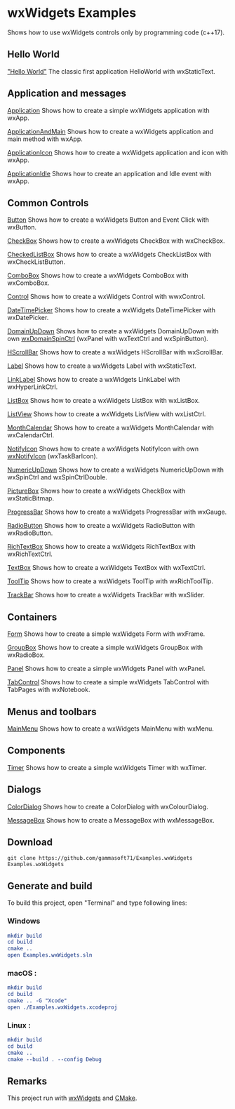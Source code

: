 # wxWidgets Examples

Shows how to use wxWidgets controls only by programming code (c++17).

## Hello World

["Hello World"](src/HelloWorld/HelloWorld) The classic first application HelloWorld with wxStaticText.

## Application and messages

[Application](src/Application/Application) Shows how to create a simple wxWidgets application with wxApp.

[ApplicationAndMain](src/Application/ApplicationAndMain) Shows how to create a wxWidgets application and main method with wxApp.

[ApplicationIcon](src/Application/ApplicationIcon) Shows how to create a wxWidgets application and icon with wxApp.

[ApplicationIdle](src/Application/ApplicationIdle) Shows how to create an application and Idle event with wxApp.

## Common Controls

[Button](src/CommonControls/Button) Shows how to create a wxWidgets Button and Event Click with wxButton.

[CheckBox](src/CommonControls/CheckBox) Shows how to create a wxWidgets CheckBox with wxCheckBox.

[CheckedListBox](src/CommonControls/CheckedListBox) Shows how to create a wxWidgets CheckListBox with wxCheckListButton.

[ComboBox](src/CommonControls/ComboBox) Shows how to create a wxWidgets ComboBox with wxComboBox.

[Control](src/CommonControls/Control) Shows how to create a wxWidgets Control with wwxControl.

[DateTimePicker](src/CommonControls/DateTimePicker) Shows how to create a wxWidgets DateTimePicker with wxDatePicker.

[DomainUpDown](src/CommonControls/DomainUpDown) Shows how to create a wxWidgets DomainUpDown with own [wxDomainSpinCtrl](src/CommonControls/DomainUpDown/wxDomainSpinCtrl.h) (wxPanel with wxTextCtrl and wxSpinButton).

[HScrollBar](src/CommonControls/HScrollBar) Shows how to create a wxWidgets HScrollBar with wxScrollBar.

[Label](src/CommonControls/Label) Shows how to create a wxWidgets Label with wxStaticText.

[LinkLabel](src/CommonControls/LinkLabel) Shows how to create a wxWidgets LinkLabel with wxHyperLinkCtrl.

[ListBox](src/CommonControls/ListBox) Shows how to create a wxWidgets ListBox with wxListBox.

[ListView](src/CommonControls/ListView) Shows how to create a wxWidgets ListView with wxListCtrl.

[MonthCalendar](src/CommonControls/MonthCalendar) Shows how to create a wxWidgets MonthCalendar with wxCalendarCtrl.

[NotifyIcon](src/CommonControls/NotifyIcon) Shows how to create a wxWidgets NotifyIcon with own [wxNotifyIcon](src/CommonControls/NotifyIcon/wxNotifyIcon.h) (wxTaskBarIcon).

[NumericUpDown](src/CommonControls/NumericUpDown) Shows how to create a wxWidgets NumericUpDown with wxSpinCtrl and wxSpinCtrlDouble.

[PictureBox](src/CommonControls/PictureBox) Shows how to create a wxWidgets CheckBox with wxStaticBitmap.

[ProgressBar](src/CommonControls/ProgressBar) Shows how to create a wxWidgets ProgressBar with wxGauge.

[RadioButton](src/CommonControls/RadioButton) Shows how to create a wxWidgets RadioButton with wxRadioButton.

[RichTextBox](src/CommonControls/RichTextBox) Shows how to create a wxWidgets RichTextBox with wxRichTextCtrl.

[TextBox](src/CommonControls/TextBox) Shows how to create a wxWidgets TextBox with wxTextCtrl.

[ToolTip](src/CommonControls/ToolTip) Shows how to create a wxWidgets ToolTip with wxRichToolTip.

[TrackBar](src/CommonControls/TrackBar) Shows how to create a wxWidgets TrackBar with wxSlider.

## Containers

[Form](src/Form) Shows how to create a simple wxWidgets Form with wxFrame.

[GroupBox](src/GroupBox) Shows how to create a simple wxWidgets GroupBox with wxRadioBox.

[Panel](src/Panel) Shows how to create a simple wxWidgets Panel with wxPanel.

[TabControl](src/TabControl) Shows how to create a simple wxWidgets TabControl with TabPages with wxNotebook.

## Menus and toolbars

[MainMenu](src/MainMenu) Shows how to create a wxWidgets MainMenu with wxMenu.

## Components

[Timer](src/Timer) Shows how to create a simple wxWidgets Timer with wxTimer.

## Dialogs

[ColorDialog](src/ColorDialog) Shows how to create a ColorDialog with wxColourDialog.

[MessageBox](src/MessageBox) Shows how to create a MessageBox with wxMessageBox.

## Download

``` shell
git clone https://github.com/gammasoft71/Examples.wxWidgets Examples.wxWidgets
```

## Generate and build

To build this project, open "Terminal" and type following lines:

### Windows
``` cmake
mkdir build
cd build
cmake ..
open Examples.wxWidgets.sln
```

### macOS :

``` cmake
mkdir build
cd build
cmake .. -G "Xcode"
open ./Examples.wxWidgets.xcodeproj
```


### Linux :

``` cmake
mkdir build
cd build
cmake .. 
cmake --build . --config Debug
```

## Remarks

This project run with [wxWidgets](https://www.wxwidgets.org) and [CMake](https://cmake.org).
